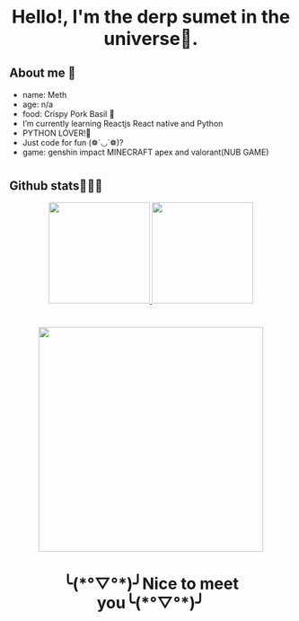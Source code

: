 <h1 align="center" style="font-size: 2rem; " >
        Hello!, I'm the derp sumet in the universe🐇.
</h1>
<div>
<h2>About me 🐰</h2>
<ul>
<li>name: Meth</li>
<li>age: n/a</li>
<li>food: Crispy Pork Basil 🐽</li>
<li> I’m currently learning Reactjs React native and Python </li>
<li> PYTHON LOVER!🐍 </li>
<li> Just code for fun (❁´◡`❁)? </li>
<li>game: genshin impact MINECRAFT apex and valorant(NUB GAME)</li>
</ul>
</div>
<h1></h1>
<h2>Github stats🐒🐒🐒</h2>
<div align="center">
  <a href="[https://github.com/ramune0144](https://github.com/sumet034)">
  <img height="180em" src="https://github-readme-stats.vercel.app/api?username=sumet034&show_icons=true&theme=dracula&include_all_commits=true&count_private=true"/>
  <img height="180em" src="https://github-readme-stats.vercel.app/api/top-langs/?username=ramune0144&layout=compact&langs_count=7&theme=dracula&include_all_commits=true&count_private=true"/>
  </a>
</div>
<h1></h1>
<div  align="center">
<img height="400em" src="https://external-preview.redd.it/7UnFfPtazcVmBvt8R9-b9Pb8RS2841LV46BHN5SAPKo.jpg?auto=webp&s=d980048be926ee1b785e173f52bc8f5dcdbb9faa">
</div>

<h1 align="center">╰(*°▽°*)╯Nice to meet you╰(*°▽°*)╯</h1>
